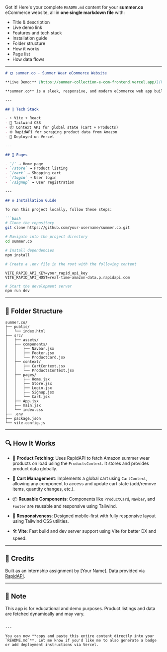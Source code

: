 Got it! Here's your complete `README.md` content for your **summer.co** eCommerce website, all in **one single markdown file** with:

* Title & description
* Live demo link
* Features and tech stack
* Installation guide
* Folder structure
* How it works
* Page list
* How data flows

---

````markdown
# 🌞 summer.co - Summer Wear eCommerce Website

**Live Demo:** [https://summer-collection-e-com-frontend.vercel.app/](https://summer-collection-e-com-frontend.vercel.app/)

**summer.co** is a sleek, responsive, and modern eCommerce web app built to showcase and shop for summer wear for men, women, and kids. It is an internship assignment project using Vite + React, Tailwind CSS, and data fetched live from Amazon using RapidAPI.

---

## 🚀 Tech Stack

- ⚡ Vite + React
- 💅 Tailwind CSS
- 📦 Context API for global state (Cart + Products)
- 🌐 RapidAPI for scraping product data from Amazon
- 🔗 Deployed on Vercel

---

## 📄 Pages

- `/` → Home page  
- `/store` → Product listing  
- `/cart` → Shopping cart  
- `/login` → User login  
- `/signup` → User registration  

---

## ⚙️ Installation Guide

To run this project locally, follow these steps:

```bash
# Clone the repository
git clone https://github.com/your-username/summer.co.git

# Navigate into the project directory
cd summer.co

# Install dependencies
npm install

# Create a .env file in the root with the following content
````

```
VITE_RAPID_API_KEY=your_rapid_api_key
VITE_RAPID_API_HOST=real-time-amazon-data.p.rapidapi.com
```

```bash
# Start the development server
npm run dev
```

---

## 📁 Folder Structure

```
summer.co/
├── public/
│   └── index.html
├── src/
│   ├── assets/
│   ├── components/
│   │   ├── Navbar.jsx
│   │   ├── Footer.jsx
│   │   └── ProductCard.jsx
│   ├── context/
│   │   ├── CartContext.jsx
│   │   └── ProductsContext.jsx
│   ├── pages/
│   │   ├── Home.jsx
│   │   ├── Store.jsx
│   │   ├── Login.jsx
│   │   ├── Signup.jsx
│   │   └── Cart.jsx
│   ├── App.jsx
│   ├── main.jsx
│   └── index.css
├── .env
├── package.json
└── vite.config.js
```

---

## 🔍 How It Works

* 🧠 **Product Fetching**:
  Uses RapidAPI to fetch Amazon summer wear products on load using the `ProductsContext`. It stores and provides product data globally.

* 🛒 **Cart Management**:
  Implements a global cart using `CartContext`, allowing any component to access and update cart state (add/remove items, quantity changes, etc.).

* 📦 **Reusable Components**:
  Components like `ProductCard`, `Navbar`, and `Footer` are reusable and responsive using Tailwind.

* 📱 **Responsiveness**:
  Designed mobile-first with fully responsive layout using Tailwind CSS utilities.

* 🛠️ **Vite**:
  Fast build and dev server support using Vite for better DX and speed.

---

## 🙌 Credits

Built as an internship assignment by \[Your Name].
Data provided via [RapidAPI](https://rapidapi.com/).

---

## 📌 Note

This app is for educational and demo purposes. Product listings and data are fetched dynamically and may vary.

```

---

You can now **copy and paste this entire content directly into your `README.md`**. Let me know if you'd like me to also generate a badge or add deployment instructions via Vercel.
```
